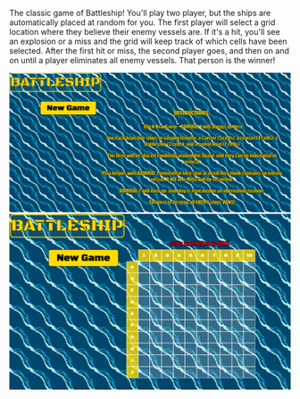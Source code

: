 The classic game of Battleship!
You'll play two player, but the ships are automatically placed at random for you.
The first player will select a grid location where they believe their enemy vessels are. If it's a hit, you'll see an explosion or a miss and the grid will keep track of which cells have been selected.
After the first hit or miss, the second player goes, and then on and on until a player eliminates all enemy vessels. That person is the winner!

![Instructions](Instructions.png)
![Grid](Grid.png)
